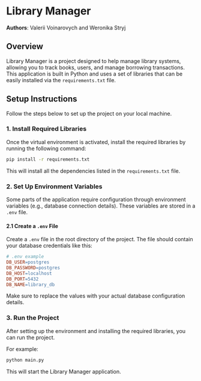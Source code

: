 
# Library Manager

**Authors**: Valerii Voinarovych and Weronika Stryj

## Overview

Library Manager is a project designed to help manage library systems, allowing you to track books, users, and manage borrowing transactions. This application is built in Python and uses a set of libraries that can be easily installed via the `requirements.txt` file.

## Setup Instructions

Follow the steps below to set up the project on your local machine.


### 1. Install Required Libraries

Once the virtual environment is activated, install the required libraries by running the following command:

```bash
pip install -r requirements.txt
```

This will install all the dependencies listed in the `requirements.txt` file.

### 2. Set Up Environment Variables

Some parts of the application require configuration through environment variables (e.g., database connection details). These variables are stored in a `.env` file.

#### 2.1 Create a `.env` File

Create a `.env` file in the root directory of the project. The file should contain your database credentials like this:

```makefile
# .env example
DB_USER=postgres
DB_PASSWORD=postgres
DB_HOST=localhost
DB_PORT=5432
DB_NAME=library_db
```

Make sure to replace the values with your actual database configuration details.


### 3. Run the Project

After setting up the environment and installing the required libraries, you can run the project.

For example:

```bash
python main.py
```

This will start the Library Manager application.
